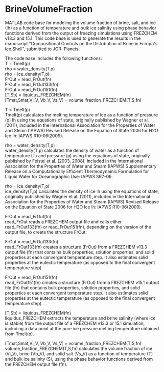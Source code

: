 # BrineVolumeFraction
MATLAB code base for modeling the volume fraction of brine, salt, and ice (Ih) as a function of temperature and bulk ice salinity using phase behavior functions derived from the output of freezing simulations using FREZCHEM v13.3 and 15.1. This code base is used to generate the results in the manuscript "Compositional Controls on the Distribution of Brine in Europa's Ice Shell", submitted to JGR: Planets.

The code base includes the following functions:  
T = Tmelt(p)  
rho = water_density(T,p)  
rho = ice_density(T,p)  
FrOut = read_FrOut(fn)  
FrOut = read_FrOut133(fn)  
FrOut = read_FrOut151(fn)  
[T,Sb] = liquidus_FREZCHEM(fn)  
[Tmat,Smat,Vi_V, Vb_V, Vs_V] = volume_fraction_FREZCHEM(T,S,fn)  

T = Tmelt(p)  
Tmelt(p) calculates the melting temperature of ice as a function of pressure (p) Ih using the equations of state, originally published by Wagner et al. (2011), included in the International Association for the Properties of Water and Steam (IAPWS) Revised Release on the Equation of State 2006 for H2O Ice Ih: IAPWS R10-06(2009).

rho = water_density(T,p)  
water_density(T,p) calculates the density of water as a function of temperature (T) and pressure (p) using the equations of state, originally published by Feistel et al. (2003, 2008), included in the International Association for the Properties of Water and Steam (IAPWS) Supplementary Release on a Computationally Efficient Thermodynamic Formulation for Liquid Water for Oceanographic Use: IAPWS SR7-09. 

rho = ice_density(T,p)  
ice_density(T,p) calculates the density of ice Ih using the equations of state, originally published by Wagner et al. (2011), included in the International Association for the Properties of Water and Steam (IAPWS) Revised Release on the Equation of State 2006 for H2O Ice Ih: IAPWS R10-06(2009).

FrOut = read_FrOut(fn)  
read_FrOut reads a FREZCHEM output file and calls either read_FrOut133(fn) or read_FrOut151(fn), depending on the version of the output file, to create the structure FrOut. 

FrOut = read_FrOut133(fn)  
read_FrOut133(fn) creates a structure (FrOut) from a FREZCHEM v13.3 output file (fn) that contains bulk properties, solution properties, and solid properties at each convergent temperature step. It also estimates solid properties at the eutectic temperature (as opposed to the final convergent temperature step).

FrOut = read_FrOut151(fn)  
read_FrOut151(fn) creates a structure (FrOut) from a FREZCHEM v15.1 output file (fn) that contains bulk properties, solution properties, and solid properties at each convergent temperature step. It also estimates solid properties at the eutectic temperature (as opposed to the final convergent temperature step).

[T,Sb] = liquidus_FREZCHEM(fn)  
liquidus_FREZCHEM extracts the temperature and brine salinity (where ice is stable) from the output file of a FREZCHEM v13.3 or 15.1 simulation, including a data point at the pure ice pressure melting temperature obtained from Tmelt(p). 

[Tmat,Smat,Vi_V, Vb_V, Vs_V] = volume_fraction_FREZCHEM(T,S,fn)  
volume_fraction_FREZCHEM(T,S,fn) calculates the volume fraction of ice (Vi_V), brine (Vb_V), and solid salt (Vs_V) as a function of temperature (T) and bulk ice salinity (S), using the phase behavior functions derived from the FREZCHEM output file (fn).
